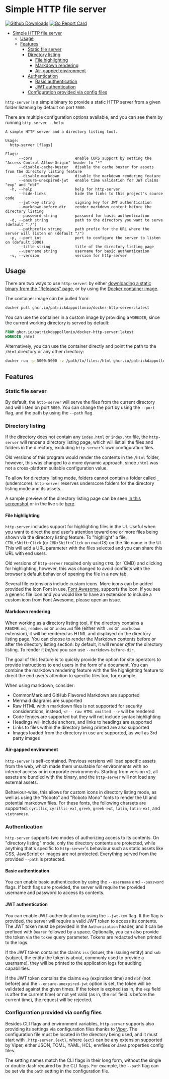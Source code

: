 # Simple HTTP file server

[![Github Downloads](https://img.shields.io/github/downloads/patrickdappollonio/http-server/total?color=orange&label=github%20downloads)](https://github.com/patrickdappollonio/http-server/releases)
[![Go Report Card](https://goreportcard.com/badge/github.com/patrickdappollonio/http-server)](https://goreportcard.com/report/github.com/patrickdappollonio/http-server)

- [Simple HTTP file server](#simple-http-file-server)
  - [Usage](#usage)
  - [Features](#features)
    - [Static file server](#static-file-server)
    - [Directory listing](#directory-listing)
      - [File highlighting](#file-highlighting)
      - [Markdown rendering](#markdown-rendering)
      - [Air-gapped environment](#air-gapped-environment)
    - [Authentication](#authentication)
      - [Basic authentication](#basic-authentication)
      - [JWT authentication](#jwt-authentication)
    - [Configuration provided via config files](#configuration-provided-via-config-files)

`http-server` is a simple binary to provide a static HTTP server from a given folder listening by default on port `5000`.

There are multiple configuration options available, and you can see them by running `http-server --help`:

```text
A simple HTTP server and a directory listing tool.

Usage:
  http-server [flags]

Flags:
      --cors                   enable CORS support by setting the "Access-Control-Allow-Origin" header to "*"
      --disable-cache-buster   disable the cache buster for assets from the directory listing feature
      --disable-markdown       disable the markdown rendering feature
      --ensure-unexpired-jwt   enable time validation for JWT claims "exp" and "nbf"
  -h, --help                   help for http-server
      --hide-links             hide the links to this project's source code
      --jwt-key string         signing key for JWT authentication
      --markdown-before-dir    render markdown content before the directory listing
      --password string        password for basic authentication
  -d, --path string            path to the directory you want to serve (default "./")
      --pathprefix string      path prefix for the URL where the server will listen on (default "/")
  -p, --port int               port to configure the server to listen on (default 5000)
      --title string           title of the directory listing page
      --username string        username for basic authentication
  -v, --version                version for http-server
```

## Usage

There are two ways to use `http-server`: by either [downloading a static binary from the "Releases" page](https://github.com/patrickdappollonio/http-server/releases), or by using the [Docker container image](https://github.com/users/patrickdappollonio/packages/container/package/docker-http-server).

The container image can be pulled from:

```bash
docker pull ghcr.io/patrickdappollonio/docker-http-server:latest
```

You can use the container in a custom image by providing a `WORKDIR`, since the current working directory is served by default:

```dockerfile
FROM ghcr.io/patrickdappollonio/docker-http-server:latest
WORKDIR /html
```

Alternatively, you can use the container directly and point the path to the `/html` directory or any other directory:

```bash
docker run -p 5000:5000 -v /path/to/files:/html ghcr.io/patrickdappollonio/docker-http-server:latest --path /html
```

## Features

### Static file server

By default, the `http-server` will serve the files from the current directory and will listen on port `5000`. You can change the port by using the `--port` flag, and the path by using the `--path` flag.

### Directory listing

If the directory does not contain any `index.html` or `index.htm` file, the `http-server` will render a directory listing page, which will list all the files and folders in the directory, excluding `http-server`'s own configuration files.

Old versions of this program would render the contents in the `/html` folder, however, this was changed to a more dynamic approach, since `/html` was not a cross-platform suitable configuration value.

To allow for directory listing mode, folders cannot contain a folder called `_` (underscore). `http-server` reserves underscore folders for the directory listing mode and its assets.

A sample preview of the directory listing page can be seen [in this screenshot](img/sample-site.png) or in the live site [here](#).

#### File highlighting

`http-server` includes support for highlighting files in the UI. Useful when you want to direct the end user's attention toward one or more files being shown via the directory listing feature. To "highlight" a file, `CTRL+Shift+Click` (or `CMD+Shift+Click` on macOS) on the file name in the UI. This will add a URL parameter with the files selected and you can share this URL with end users.

Old versions of `http-server` required only using `CTRL` (or `CMD) and clicking for highlighting, however, this was changed to avoid conflicts with the browser's default behavior of opening the file in a new tab.

Several file extensions include custom icons. More icons can be added provided the Icon Font in use, [Font Awesome](https://fontawesome.com/), supports the icon. If you see a generic file icon and you would like to have an extension to include a custom icon from Font Awesome, please open an issue.

#### Markdown rendering

When working as a directory listing tool, if the directory contains a `README.md`, `readme.md` or `index.md` file (either with `.md` or `.markdown` extension), it will be rendered as HTML and displayed on the directory listing page. You can choose to render the Markdown contents before or after the directory listing section: by default, it will render _after_ the directory listing. To render it _before_ you can use `--markdown-before-dir`.

The goal of this feature is to quickly provide the option for site operators to provide instructions to end users in the form of a document. You can combine the markdown rendering feature with the file highlighting feature to direct the end user's attention to specific files too, for example.

When using markdown, consider:

* CommonMark and GitHub Flavored Markdown are supported
* Mermaid diagrams are supported
* Raw HTML within markdown files is not supported for security considerations, instead, `<!-- raw HTML omitted -->` will be rendered
* Code fences are supported but they will not include syntax highlighting
* Headings will include anchors, and links to headings are supported
* Links to files within the directory being printed are also supported
* Images loaded from the directory in use are supported, as well as 3rd party images

#### Air-gapped environment

`http-server` is self-contained. Previous versions will load specific assets from the web, which made them unsuitable for environments with no internet access or in corporate environments. Starting from version `v2`, all assets are bundled with the binary, and the `http-server` will not load any external assets.

Behaviour-wise, this allows for custom icons in directory listing mode, as well as using the "Roboto" and "Roboto Mono" fonts to render the UI and potential markdown files. For these fonts, the following charsets are supported: `cyrillic`, `cyrillic-ext`, `greek`, `greek-ext`, `latin`, `latin-ext`, and `vietnamese`.

### Authentication

`http-server` supports two modes of authorizing access to its contents. On "directory listing" mode, only the directory contents are protected, while anything that's specific to `http-server`'s behaviour such as static assets like CSS, JavaScript or images are not protected. Everything served from the provided `--path` is protected.

#### Basic authentication

You can enable basic authentication by using the `--username` and `--password` flags. If both flags are provided, the server will require the provided username and password to access its contents.

#### JWT authentication

You can enable JWT authentication by using the `--jwt-key` flag. If the flag is provided, the server will require a valid JWT token to access its contents. The JWT token must be provided in the `Authorization` header, and it can be prefixed with `Bearer` followed by a space. Optionally, you can also provide the token via the `token` query parameter. Tokens are redacted when printed to the logs.

If the JWT token contains the claims `iss` (issuer, the issuing entity) and `sub` (subject, the entity the token is about, commonly used to provide a username), they will be printed to the application logs for auditing capabilities.

If the JWT token contains the claims `exp` (expiration time) and `nbf` (not before) and the `--ensure-unexpired-jwt` option is set, the token will be validated against the given times. If the token is expired (as in, the `exp` field is after the current time) or not yet valid (as in, the `nbf` field is before the current time), the request will be rejected.

### Configuration provided via config files

Besides CLI flags and environment variables, `http-server` supports also providing its settings via configuration files thanks to [Viper](https://github.com/spf13/viper). The configuration file must be located in the directory being used, and it must start with `.http-server.{ext}`, where `{ext}` can be any extension supported by Viper, either JSON, TOML, YAML, HCL, envfiles or Java properties config files.

The setting names match the CLI flags in their long form, without the single or double dash required by the CLI flags. For example, the `--path` flag can be set via the `path` setting in the configuration file.
